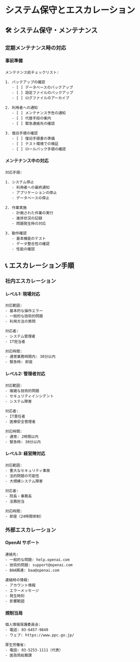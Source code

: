 # システム保守とエスカレーション

## 🛠️ システム保守・メンテナンス

### 定期メンテナンス時の対応

#### 事前準備
```
メンテナンス前チェックリスト:

1. バックアップの確認
   - [ ] データベースのバックアップ
   - [ ] 設定ファイルのバックアップ
   - [ ] ログファイルのアーカイブ

2. 利用者への通知
   - [ ] メンテナンス予告の通知
   - [ ] 代替手段の案内
   - [ ] 緊急連絡先の確認

3. 復旧手順の確認
   - [ ] 復旧手順書の準備
   - [ ] テスト環境での検証
   - [ ] ロールバック手順の確認
```

#### メンテナンス中の対応
```
対応手順:

1. システム停止
   - 利用者への最終通知
   - アプリケーションの停止
   - データベースの停止

2. 作業実施
   - 計画された作業の実行
   - 進捗状況の記録
   - 問題発生時の対応

3. 動作確認
   - 基本機能のテスト
   - データ整合性の確認
   - 性能の確認
```

## 📞 エスカレーション手順

### 社内エスカレーション

#### レベル1: 現場対応
```
対応範囲:
- 基本的な操作エラー
- 一般的な技術的問題
- 利用方法の質問

対応者:
- システム管理者
- IT担当者

対応時間:
- 通常業務時間内: 30分以内
- 緊急時: 即座
```

#### レベル2: 管理者対応
```
対応範囲:
- 複雑な技術的問題
- セキュリティインシデント
- システム障害

対応者:
- IT責任者
- 医療安全管理者

対応時間:
- 通常: 2時間以内
- 緊急時: 30分以内
```

#### レベル3: 経営陣対応
```
対応範囲:
- 重大なセキュリティ事故
- 法的問題の可能性
- 大規模システム障害

対応者:
- 院長・事務長
- 法務担当

対応時間:
- 即座（24時間体制）
```

### 外部エスカレーション

#### OpenAI サポート
```
連絡先:
- 一般的な問題: help.openai.com
- 技術的問題: support@openai.com
- BAA関連: baa@openai.com

連絡時の情報:
- アカウント情報
- エラーメッセージ
- 発生時刻
- 影響範囲
```

#### 規制当局
```
個人情報保護委員会:
- 電話: 03-6457-9849
- ウェブ: https://www.ppc.go.jp/

厚生労働省:
- 電話: 03-5253-1111（代表）
- 医政局総務課
```